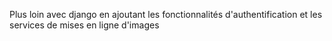 Plus loin avec django en ajoutant les fonctionnalités d'authentification et les services de mises en ligne d'images

